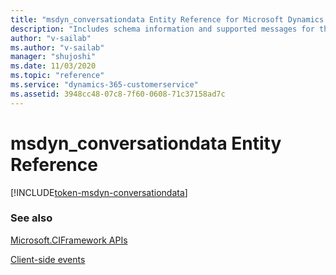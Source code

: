 ```yaml
---
title: "msdyn_conversationdata Entity Reference for Microsoft Dynamics 365 Channel Integration Framework version 2.0 | MicrosoftDocs"
description: "Includes schema information and supported messages for the msdyn_conversationdata entity in Microsoft Dynamics 365 Channel Integration Framework version 2.0."
author: "v-sailab"
ms.author: "v-sailab"
manager: "shujoshi"
ms.date: 11/03/2020
ms.topic: "reference"
ms.service: "dynamics-365-customerservice"
ms.assetid: 3948cc48-07c8-7f60-0608-71c37158ad7c
---
```


# msdyn_conversationdata Entity Reference

[!INCLUDE[token-msdyn-conversationdata](../../../shared/token-msdyn-sessionparticipantdata.md)]

### See also

[Microsoft.CIFramework APIs](../microsoft-ciframework-v2.md)

[Client-side events](../client-side-events.md)
